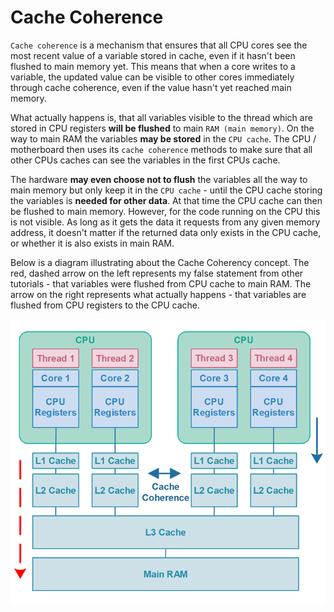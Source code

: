 # Cache Coherence

`Cache coherence` is a mechanism that ensures that all CPU cores see the most recent value of a variable stored in cache, even if it hasn't been flushed to main memory yet. This means that when a core writes to a variable, the updated value can be visible to other cores immediately through cache coherence, even if the value hasn't yet reached main memory.

What actually happens is, that all variables visible to the thread which are stored in CPU registers **will be flushed** to main `RAM (main memory)`. On the way to main RAM the variables **may be stored** in the `CPU cache`. The CPU / motherboard then uses its `cache coherence` methods to make sure that all other CPUs caches can see the variables in the first CPUs cache.

The hardware **may even choose not to flush** the variables all the way to main memory but only keep it in the `CPU cache` - until the CPU cache storing the variables is **needed for other data**. At that time the CPU cache can then be flushed to main memory. However, for the code running on the CPU this is not visible. As long as it gets the data it requests from any given memory address, it doesn't matter if the returned data only exists in the CPU cache, or whether it is also exists in main RAM.


Below is a diagram illustrating about the Cache Coherency concept. The red, dashed arrow on the left represents my false statement from other tutorials - that variables were flushed from CPU cache to main RAM. The arrow on the right represents what actually happens - that variables are flushed from CPU registers to the CPU cache.

![alt text](image.png)